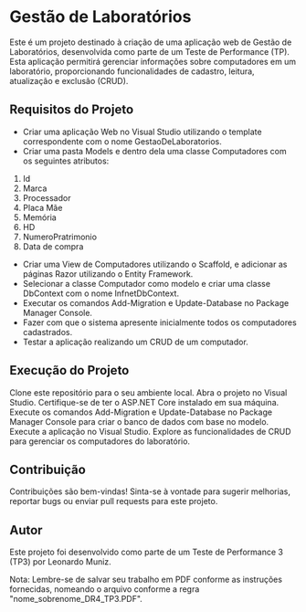 # Gestão de Laboratórios
Este é um projeto destinado à criação de uma aplicação web de Gestão de Laboratórios, desenvolvida como parte de um Teste de Performance (TP). Esta aplicação permitirá gerenciar informações sobre computadores em um laboratório, proporcionando funcionalidades de cadastro, leitura, atualização e exclusão (CRUD).

## Requisitos do Projeto
* Criar uma aplicação Web no Visual Studio utilizando o template correspondente com o nome GestaoDeLaboratorios.
* Criar uma pasta Models e dentro dela uma classe Computadores com os seguintes atributos:
1. Id
2. Marca
3. Processador
4. Placa Mãe
5. Memória
6. HD
7. NumeroPratrimonio
8. Data de compra

* Criar uma View de Computadores utilizando o Scaffold, e adicionar as páginas Razor utilizando o Entity Framework.
* Selecionar a classe Computador como modelo e criar uma classe DbContext com o nome InfnetDbContext.
* Executar os comandos Add-Migration e Update-Database no Package Manager Console.
* Fazer com que o sistema apresente inicialmente todos os computadores cadastrados.
* Testar a aplicação realizando um CRUD de um computador.

## Execução do Projeto
Clone este repositório para o seu ambiente local.
Abra o projeto no Visual Studio.
Certifique-se de ter o ASP.NET Core instalado em sua máquina.
Execute os comandos Add-Migration e Update-Database no Package Manager Console para criar o banco de dados com base no modelo.
Execute a aplicação no Visual Studio.
Explore as funcionalidades de CRUD para gerenciar os computadores do laboratório.

## Contribuição
Contribuições são bem-vindas! Sinta-se à vontade para sugerir melhorias, reportar bugs ou enviar pull requests para este projeto.

## Autor
Este projeto foi desenvolvido como parte de um Teste de Performance 3 (TP3) por Leonardo Muniz.

Nota: Lembre-se de salvar seu trabalho em PDF conforme as instruções fornecidas, nomeando o arquivo conforme a regra "nome_sobrenome_DR4_TP3.PDF".
